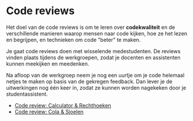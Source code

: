 # Code reviews

Het doel van de code reviews is om te leren over **codekwaliteit** en de verschillende manieren waarop mensen naar code kijken, hoe ze het lezen en begrijpen, en technieken om code "beter" te maken.

Je gaat code reviews doen met wisselende medestudenten. De reviews vinden plaats tijdens de werkgroepen, zodat je docenten en assistenten kunnen meekijken en meedenken.

Na afloop van de werkgroep neem je nog een uurtje om je code helemaal netjes te maken op basis van de gekregen feedback. Dan lever je de uitwerkingen nog één keer in, zodat ze kunnen worden nagekeken door je studentassistent.

- [Code review: Calculator & Rechthoeken](/reviews/m2)
- [Code review: Cola & Sjoelen](/reviews/m3)
